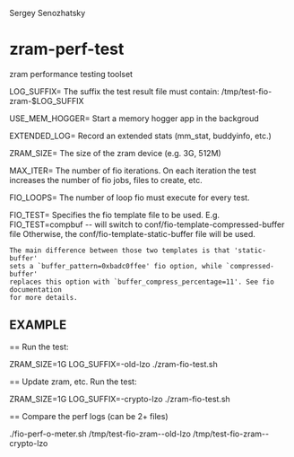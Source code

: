
Sergey Senozhatsky


# zram-perf-test
zram performance testing toolset

LOG_SUFFIX=
	The suffix the test result file must contain:
	/tmp/test-fio-zram-$LOG_SUFFIX

USE_MEM_HOGGER=
	Start a memory hogger app in the backgroud

EXTENDED_LOG=
	Record an extended stats (mm_stat, buddyinfo, etc.)

ZRAM_SIZE=
	The size of the zram device (e.g. 3G, 512M)

MAX_ITER=
	The number of fio iterations. On each iteration the
	test increases the number of fio jobs, files to create,
	etc.

FIO_LOOPS=
	The number of loop fio must execute for every test.

FIO_TEST=
	Specifies the fio template file to be used.
	E.g.
		FIO_TEST=compbuf -- will switch to conf/fio-template-compressed-buffer
				    file
	Otherwise, the conf/fio-template-static-buffer file will be used.

	The main difference between those two templates is that 'static-buffer'
	sets a `buffer_pattern=0xbadc0ffee' fio option, while `compressed-buffer'
	replaces this option with `buffer_compress_percentage=11'. See fio documentation
	for more details.


EXAMPLE
----------------------------------------------------------------------------------------------------

== Run the test:

ZRAM_SIZE=1G LOG_SUFFIX=-old-lzo ./zram-fio-test.sh

== Update zram, etc. Run the test:

ZRAM_SIZE=1G LOG_SUFFIX=-crypto-lzo ./zram-fio-test.sh

== Compare the perf logs (can be 2+ files)

./fio-perf-o-meter.sh /tmp/test-fio-zram--old-lzo /tmp/test-fio-zram--crypto-lzo
